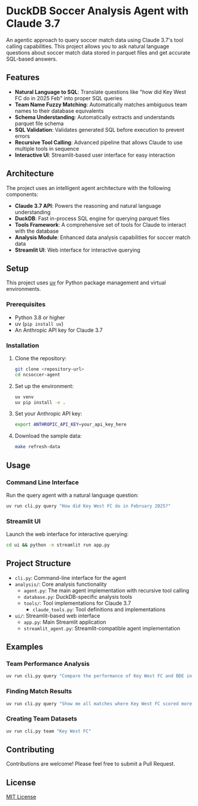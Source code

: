 # DuckDB Soccer Analysis Agent with Claude 3.7

An agentic approach to query soccer match data using Claude 3.7's tool calling capabilities. This project allows you to ask natural language questions about soccer match data stored in parquet files and get accurate SQL-based answers.

## Features

- **Natural Language to SQL**: Translate questions like "how did Key West FC do in 2025 Feb" into proper SQL queries
- **Team Name Fuzzy Matching**: Automatically matches ambiguous team names to their database equivalents
- **Schema Understanding**: Automatically extracts and understands parquet file schema
- **SQL Validation**: Validates generated SQL before execution to prevent errors
- **Recursive Tool Calling**: Advanced pipeline that allows Claude to use multiple tools in sequence
- **Interactive UI**: Streamlit-based user interface for easy interaction

## Architecture

The project uses an intelligent agent architecture with the following components:

- **Claude 3.7 API**: Powers the reasoning and natural language understanding
- **DuckDB**: Fast in-process SQL engine for querying parquet files
- **Tools Framework**: A comprehensive set of tools for Claude to interact with the database
- **Analysis Module**: Enhanced data analysis capabilities for soccer match data
- **Streamlit UI**: Web interface for interactive querying

## Setup

This project uses [uv](https://github.com/astral-sh/uv) for Python package management and virtual environments.

### Prerequisites

- Python 3.8 or higher
- uv (`pip install uv`)
- An Anthropic API key for Claude 3.7

### Installation

1. Clone the repository:
   ```bash
   git clone <repository-url>
   cd ncsoccer-agent
   ```

2. Set up the environment:
   ```bash
   uv venv
   uv pip install -e .
   ```

3. Set your Anthropic API key:
   ```bash
   export ANTHROPIC_API_KEY=your_api_key_here
   ```

4. Download the sample data:
   ```bash
   make refresh-data
   ```

## Usage

### Command Line Interface

Run the query agent with a natural language question:

```bash
uv run cli.py query "How did Key West FC do in February 2025?"
```

### Streamlit UI

Launch the web interface for interactive querying:

```bash
cd ui && python -m streamlit run app.py
```

## Project Structure

- `cli.py`: Command-line interface for the agent
- `analysis/`: Core analysis functionality
  - `agent.py`: The main agent implementation with recursive tool calling
  - `database.py`: DuckDB-specific analysis tools
  - `tools/`: Tool implementations for Claude 3.7
    - `claude_tools.py`: Tool definitions and implementations
- `ui/`: Streamlit-based web interface
  - `app.py`: Main Streamlit application
  - `streamlit_agent.py`: Streamlit-compatible agent implementation

## Examples

### Team Performance Analysis

```bash
uv run cli.py query "Compare the performance of Key West FC and BDE in February 2025"
```

### Finding Match Results

```bash
uv run cli.py query "Show me all matches where Key West FC scored more than 5 goals"
```

### Creating Team Datasets

```bash
uv run cli.py team "Key West FC"
```

## Contributing

Contributions are welcome! Please feel free to submit a Pull Request.

## License

[MIT License](LICENSE)